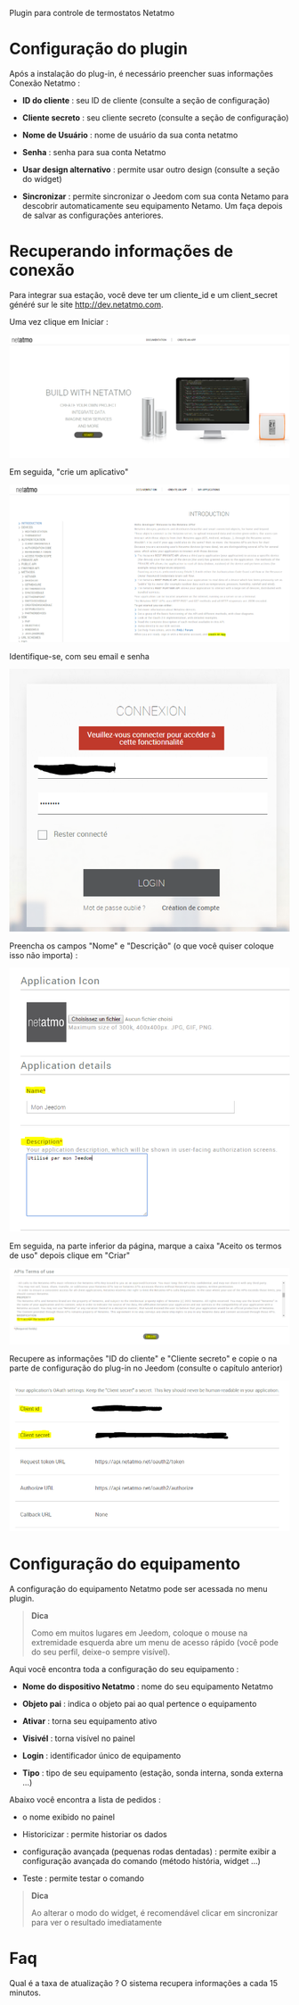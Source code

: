 Plugin para controle de termostatos Netatmo

Configuração do plugin 
=======================

Após a instalação do plug-in, é necessário preencher suas informações
Conexão Netatmo :

-   **ID do cliente** : seu ID de cliente (consulte a seção de configuração)

-   **Cliente secreto** : seu cliente secreto (consulte a seção de configuração)

-   **Nome de Usuário** : nome de usuário da sua conta netatmo

-   **Senha** : senha para sua conta Netatmo

-   **Usar design alternativo** : permite usar outro
    design (consulte a seção do widget)

-   **Sincronizar** : permite sincronizar o Jeedom com sua conta
    Netamo para descobrir automaticamente seu equipamento Netamo. Um
    faça depois de salvar as configurações anteriores.

Recuperando informações de conexão 
==========================================

Para integrar sua estação, você deve ter um cliente\_id e um
client\_secret généré sur le site <http://dev.netatmo.com>.

Uma vez clique em Iniciar :

![netatmoWeather10](../images/netatmoWeather10.png)

Em seguida, "crie um aplicativo"

![netatmoWeather11](../images/netatmoWeather11.png)

Identifique-se, com seu email e senha

![netatmoWeather12](../images/netatmoWeather12.png)

Preencha os campos "Nome" e "Descrição" (o que você quiser
coloque isso não importa) :

![netatmoWeather13](../images/netatmoWeather13.png)

Em seguida, na parte inferior da página, marque a caixa "Aceito os termos de uso"
depois clique em "Criar"

![netatmoWeather14](../images/netatmoWeather14.png)

Recupere as informações "ID do cliente" e "Cliente secreto" e copie o
na parte de configuração do plug-in no Jeedom (consulte o capítulo
anterior)

![netatmoWeather15](../images/netatmoWeather15.png)

Configuração do equipamento 
=============================

A configuração do equipamento Netatmo pode ser acessada no menu
plugin.

> **Dica**
>
> Como em muitos lugares em Jeedom, coloque o mouse na extremidade esquerda
> abre um menu de acesso rápido (você pode
> do seu perfil, deixe-o sempre visível).

Aqui você encontra toda a configuração do seu equipamento :

-   **Nome do dispositivo Netatmo** : nome do seu equipamento Netatmo

-   **Objeto pai** : indica o objeto pai ao qual pertence
    o equipamento

-   **Ativar** : torna seu equipamento ativo

-   **Visivél** : torna visível no painel

-   **Login** : identificador único de equipamento

-   **Tipo** : tipo de seu equipamento (estação, sonda interna,
    sonda externa ...)

Abaixo você encontra a lista de pedidos :

-   o nome exibido no painel

-   Historicizar : permite historiar os dados

-   configuração avançada (pequenas rodas dentadas) : permite exibir
    a configuração avançada do comando (método
    história, widget ...)

-   Teste : permite testar o comando

> **Dica**
>
> Ao alterar o modo do widget, é recomendável clicar em
> sincronizar para ver o resultado imediatamente

Faq 
===

Qual é a taxa de atualização ?
O sistema recupera informações a cada 15 minutos.


